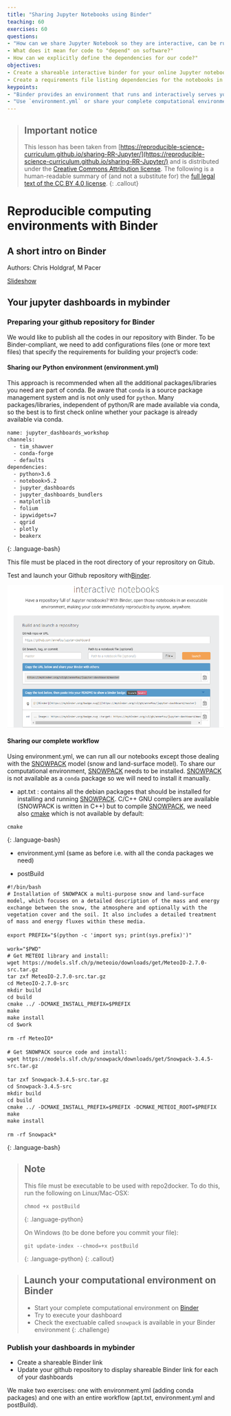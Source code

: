 ```yaml
---
title: "Sharing Jupyter Notebooks using Binder"
teaching: 60		
exercises: 60
questions:
- "How can we share Jupyter Notebook so they are interactive, can be run, and modified?"
- What does it mean for code to "depend" on software?"
- How can we explicitly define the dependencies for our code?"
objectives:
- Create a shareable interactive binder for your online Jupyter notebooks."
- Create a requirements file listing dependencies for the notebooks in your repository."
keypoints:
- "Binder provides an environment that runs and interactively serves your Jupyter notebooks."
- "Use `environment.yml` or share your complete computational environment (apt.txt, environment.yml and postBuild) to specify dependencies beyond the Jupyter notebook execution environment itself."
---
```



> ## Important notice
> This lesson has been taken from [https://reproducible-science-curriculum.github.io/sharing-RR-Jupyter/](https://reproducible-science-curriculum.github.io/sharing-RR-Jupyter/)
> and is distributed under the <a href="https://creativecommons.org/licenses/by/4.0/">Creative Commons Attribution license</a>.
> The following is a human-readable summary of (and not a substitute for) the <a href="https://creativecommons.org/licenses/by/4.0/legalcode">full legal text of the CC BY 4.0 license</a>.
{: .callout}


# Reproducible computing environments with Binder

## A short intro on Binder

Authors: Chris Holdgraf, M Pacer

[Slideshow](https://reproducible-science-curriculum.github.io/sharing-RR-Jupyter/slides/02-intro_to_binder.slides.html#/)

## Your jupyter dashboards in mybinder

### Preparing your github repository for Binder

We would like to publish all the codes in our repository with Binder. To be Binder-compliant,
we need to add configurations files (one or more text files) that specify the requirements for building your project’s code:

#### Sharing our Python environment (environment.yml)

This approach is recommended when all the additional packages/libraries you need are part of conda. Be aware that `conda` is a source package management system and is not only used for `python`. Many packages/libraries, independent of python/R are made available via conda, so the best is to first check online whether your package is already available via conda.

~~~
name: jupyter_dashboards_workshop
channels:
  - tim_shawver
  - conda-forge
  - defaults
dependencies:
  - python>3.6
  - notebook>5.2
  - jupyter_dashboards
  - jupyter_dashboards_bundlers
  - matplotlib
  - folium
  - ipywidgets=7
  - qgrid
  - plotly
  - beakerx
~~~
{: .language-bash}

This file must be placed in the root directory of your reprository on Gitub.

Test and launch your Github repository with<a href="https://mybinder.org/">Binder</a>.

![binder_test.png](../images/binder_test.png)

#### Sharing our complete workflow

Using environment.yml, we can run all our notebooks except those dealing with the <a href="https://models.slf.ch/p/snowpack/">SNOWPACK</a> model (snow and land-surface model). To share our computational environment, <a href="https://models.slf.ch/p/snowpack/">SNOWPACK</a> needs to be installed. <a href="https://models.slf.ch/p/snowpack/">SNOWPACK</a> is not available as a `conda` package so we will need to install it manually.

- apt.txt : contains all the debian packages that should be installed for installing and running <a href="https://models.slf.ch/p/snowpack/">SNOWPACK</a>. C/C++ GNU compilers are available (SNOWPACK is written in C++) but to compile <a href="https://models.slf.ch/p/snowpack/">SNOWPACK</a>, we need also <a href="https://cmake.org/overview/">cmake</a> which is not available by default:

~~~
cmake
~~~
{: .language-bash}

- environment.yml (same as before i.e. with all the conda packages we need)

- postBuild

~~~
#!/bin/bash
# Installation of SNOWPACK a multi-purpose snow and land-surface model, which focuses on a detailed description of the mass and energy exchange between the snow, the atmosphere and optionally with the vegetation cover and the soil. It also includes a detailed treatment of mass and energy fluxes within these media.

export PREFIX="$(python -c 'import sys; print(sys.prefix)')"

work="$PWD"
# Get METEOI library and install:
wget https://models.slf.ch/p/meteoio/downloads/get/MeteoIO-2.7.0-src.tar.gz
tar zxf MeteoIO-2.7.0-src.tar.gz
cd MeteoIO-2.7.0-src
mkdir build
cd build
cmake ../ -DCMAKE_INSTALL_PREFIX=$PREFIX
make
make install
cd $work

rm -rf MeteoIO*

# Get SNOWPACK source code and install:
wget https://models.slf.ch/p/snowpack/downloads/get/Snowpack-3.4.5-src.tar.gz

tar zxf Snowpack-3.4.5-src.tar.gz
cd Snowpack-3.4.5-src
mkdir build
cd build
cmake ../ -DCMAKE_INSTALL_PREFIX=$PREFIX -DCMAKE_METEOI_ROOT=$PREFIX
make
make install

rm -rf Snowpack*
~~~
{: .language-bash}

> ## Note
> This file must be executable to be used with repo2docker.
> To do this, run the following on Linux/Mac-OSX:
> ~~~
> chmod +x postBuild
> ~~~
> {: .language-python}
>
> On Windows (to be done before you commit your file):
> ~~~
> git update-index --chmod=+x postBuild
> ~~~
> {: .language-python}
{: .callout}

> ## Launch your computational environment on Binder
>
> - Start your complete computational environment on <a href="https://mybinder.org/">Binder</a>
> - Try to execute your dashboard
> - Check the exectuable called `snowpack` is available in your Binder environment
{: .challenge}

### Publish your dashboards in mybinder

- Create a shareable Binder link
- Update your github repository to display shareable Binder link for each of your dashboards

We make two exercises: one with environment.yml (adding conda packages) and one with an entire workflow (apt.txt, environment.yml and postBuild).
